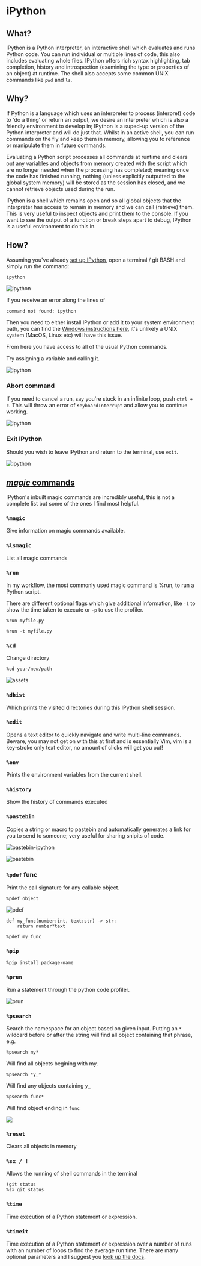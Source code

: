 # iPython

## What?

IPython is a Python interpreter, an interactive shell which evaluates and runs Python code. You can run individual or multiple lines of code, this also includes evaluating whole files. IPython offers rich syntax highlighting, tab completion, history and introspection (examining the type or properties of an object) at runtime. The shell also accepts some common UNIX commands like `pwd` and `ls`.

## Why?

If Python is a language which uses an interpreter to process (interpret) code to 'do a thing' or return an output, we desire an interpreter which is also a friendly environment to develop in; IPython is a suped-up version of the Python interpreter and will do just that.
Whilst in an active shell, you can run commands on the fly and keep them in memory, allowing you to reference or manipulate them in future commands.

Evaluating a Python script processes all commands at runtime and clears out any variables and objects from memory created with the script which are no longer needed when the processing has completed; meaning once the code has finished running, nothing (unless explicitly outputted to the global system memory) will be stored as the session has closed, and we cannot retrieve objects used during the run.

IPython is a shell which remains open and so all global objects that the interpreter has access to remain in memory and we can call (retrieve) them. This is very useful to inspect objects and print them to the console. If you want to see the output of a function or break steps apart to debug, IPython is a useful environment to do this in.


## How?

Assuming you've already [set up IPython](../100/getting-started.md#ipython), open a terminal / git BASH and simply run the command:

    ipython

![ipython](assets/ipython.png)

If you receive an error along the lines of

    command not found: ipython

Then you need to either install IPython or add it to your system environment path, you can find the [Windows instructions here](../100/getting-started.md#windows-specific-installation), it's unlikely a UNIX system (MacOS, Linux etc) will have this issue.

From here you have access to all of the usual Python commands.

Try assigning a variable and calling it.

![ipython](assets/assign-x.png)

### Abort command

If you need to cancel a run, say you're stuck in an infinite loop, push `ctrl + c`. This will throw an error of `KeyboardInterrupt` and allow you to continue working.

![ipython](assets/cancel-command.png)

### Exit IPython

Should you wish to leave IPython and return to the terminal, use `exit`.

![ipython](assets/exit-ipython.png)


## [_magic_ commands](https://ipython.readthedocs.io/en/stable/interactive/magics.html)

IPython's inbuilt magic commands are incredibly useful, this is not a complete list but some of the ones I find most helpful.

### `%magic`
Give information on magic commands available.

### `%lsmagic`

List all magic commands

### `%run`

In my workflow, the most commonly used magic command is %run, to run a Python script.

There are different optional flags which give additional information, like `-t` to show the time taken to execute or `-p` to use the profiler.

    %run myfile.py

    %run -t myfile.py

### `%cd`

Change directory

    %cd your/new/path

![assets](assets/cd.png)

### `%dhist`

Which prints the visited directories during this IPython shell session.

### `%edit`

Opens a text editor to quickly navigate and write multi-line commands. Beware, you may not get on with this at first and is essentially Vim, vim is a key-stroke only text editor, no amount of clicks will get you out!

### `%env`

Prints the environment variables from the current shell.

### `%history`

Show the history of commands executed


### `%pastebin`

Copies a string or macro to pastebin and automatically generates a link for you to send to someone; very useful for sharing snipits of code.

![pastebin-ipython](assets/pastebin-ipython.png)

![pastebin](assets/pastebin.png)

### `%pdef` func  

Print the call signature for any callable object.

    %pdef object

![pdef](assets/pdef.png)

    def my_func(number:int, text:str) -> str:
        return number*text

    %pdef my_func

### `%pip`

    %pip install package-name

### `%prun`

Run a statement through the python code profiler.

![prun](assets/prun.png)

### `%psearch`

Search the namespace for an object based on given input. Putting an `*` wildcard before or after the string will find all object containing that phrase, e.g.

    %psearch my*

Will find all objects begining with my.

    %psearch *y_*

Will find any objects containing `y_`

    %psearch func*

Will find object ending in `func`

![](assets/psearch.png)

### `%reset`

Clears all objects in memory

### `%sx / !`

Allows the running of shell commands in the terminal

    !git status
    %sx git status

### `%time`
Time execution of a Python statement or expression.

### `%timeit`
Time execution of a Python statement or expression over a number of runs with an number of loops to find the average run time. There are many optional parameters and I suggest you [look up the docs](https://ipython.readthedocs.io/en/stable/interactive/magics.html#magic-timeit).
